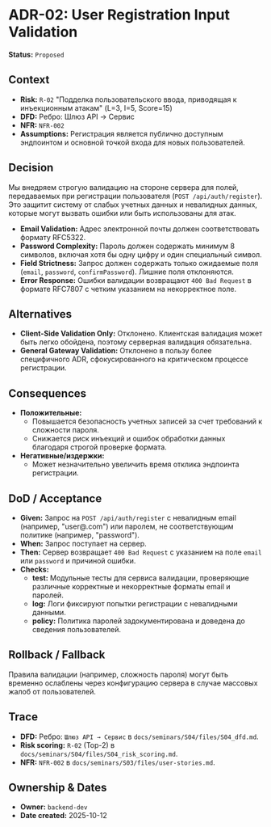 # ADR-02: User Registration Input Validation

**Status:** `Proposed`

## Context

- **Risk:** `R-02` "Подделка пользовательского ввода, приводящая к инъекционным атакам" (L=3, I=5, Score=15)
- **DFD:** Ребро: Шлюз API → Сервис
- **NFR:** `NFR-002`
- **Assumptions:** Регистрация является публично доступным эндпоинтом и основной точкой входа для новых пользователей.

## Decision

Мы внедряем строгую валидацию на стороне сервера для полей, передаваемых при регистрации пользователя (`POST /api/auth/register`). Это защитит систему от слабых учетных данных и невалидных данных, которые могут вызвать ошибки или быть использованы для атак.

- **Email Validation:** Адрес электронной почты должен соответствовать формату RFC5322.
- **Password Complexity:** Пароль должен содержать минимум 8 символов, включая хотя бы одну цифру и один специальный символ.
- **Field Strictness:** Запрос должен содержать только ожидаемые поля (`email`, `password`, `confirmPassword`). Лишние поля отклоняются.
- **Error Response:** Ошибки валидации возвращают `400 Bad Request` в формате RFC7807 с четким указанием на некорректное поле.

## Alternatives

- **Client-Side Validation Only:** Отклонено. Клиентская валидация может быть легко обойдена, поэтому серверная валидация обязательна.
- **General Gateway Validation:** Отклонено в пользу более специфичного ADR, сфокусированного на критическом процессе регистрации.

## Consequences

- **Положительные:**
  - Повышается безопасность учетных записей за счет требований к сложности пароля.
  - Снижается риск инъекций и ошибок обработки данных благодаря строгой проверке формата.
- **Негативные/издержки:**
  - Может незначительно увеличить время отклика эндпоинта регистрации.

## DoD / Acceptance

- **Given:** Запрос на `POST /api/auth/register` с невалидным email (например, "user@.com") или паролем, не соответствующим политике (например, "password").
- **When:** Запрос поступает на сервер.
- **Then:** Сервер возвращает `400 Bad Request` с указанием на поле `email` или `password` и причиной ошибки.
- **Checks:**
  - **test:** Модульные тесты для сервиса валидации, проверяющие различные корректные и некорректные форматы email и паролей.
  - **log:** Логи фиксируют попытки регистрации с невалидными данными.
  - **policy:** Политика паролей задокументирована и доведена до сведения пользователей.

## Rollback / Fallback

Правила валидации (например, сложность пароля) могут быть временно ослаблены через конфигурацию сервера в случае массовых жалоб от пользователей.

## Trace

- **DFD:** Ребро: `Шлюз API → Сервис` в `docs/seminars/S04/files/S04_dfd.md`.
- **Risk scoring:** `R-02` (Top-2) в `docs/seminars/S04/files/S04_risk_scoring.md`.
- **NFR:** `NFR-002` в `docs/seminars/S03/files/user-stories.md`.

## Ownership & Dates

- **Owner:** `backend-dev`
- **Date created:** 2025-10-12
